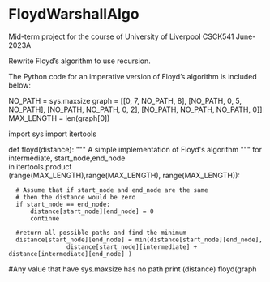 # FloydWarshallAlgo
Mid-term project for the course of University of Liverpool CSCK541 June-2023A

Rewrite Floyd’s algorithm to use recursion.

The Python code for an imperative version of Floyd’s algorithm is included below:

NO_PATH = sys.maxsize
graph = [[0, 7, NO_PATH, 8],
[NO_PATH, 0, 5, NO_PATH],
[NO_PATH, NO_PATH, 0, 2],
[NO_PATH, NO_PATH, NO_PATH, 0]]
MAX_LENGTH = len(graph[0])

import sys
import itertools

def floyd(distance):
  """
  A simple implementation of Floyd's algorithm
  """
  for intermediate, start_node,end_node\
  in itertools.product\
  (range(MAX_LENGTH),range(MAX_LENGTH), range(MAX_LENGTH)):
      
      # Assume that if start_node and end_node are the same
      # then the distance would be zero
      if start_node == end_node:
          distance[start_node][end_node] = 0
          continue

      #return all possible paths and find the minimum
      distance[start_node][end_node] = min(distance[start_node][end_node],
                    distance[start_node][intermediate] + distance[intermediate][end_node] )
  #Any value that have sys.maxsize has no path
  print (distance)
floyd(graph

